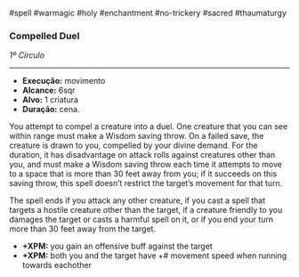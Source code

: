 #spell #warmagic #holy #enchantment #no-trickery #sacred #thaumaturgy 
### Compelled Duel
*1º Círculo*
___
- **Execução:** movimento
- **Alcance:** 6sqr
- **Alvo:** 1 criatura
- **Duração:** cena.

You attempt to compel a creature into a duel. One creature that you can see within range must make a Wisdom saving throw. On a failed save, the creature is drawn to you, compelled by your divine demand. For the duration, it has disadvantage on attack rolls against creatures other than you, and must make a Wisdom saving throw each time it attempts to move to a space that is more than 30 feet away from you; if it succeeds on this saving throw, this spell doesn’t restrict the target’s movement for that turn.  
  
The spell ends if you attack any other creature, if you cast a spell that targets a hostile creature other than the target, if a creature friendly to you damages the target or casts a harmful spell on it, or if you end your turn more than 30 feet away from the target.

- **+XPM:** you gain an offensive buff against the target
- **+XPM:** both you and the target have +# movement speed when running towards eachother
